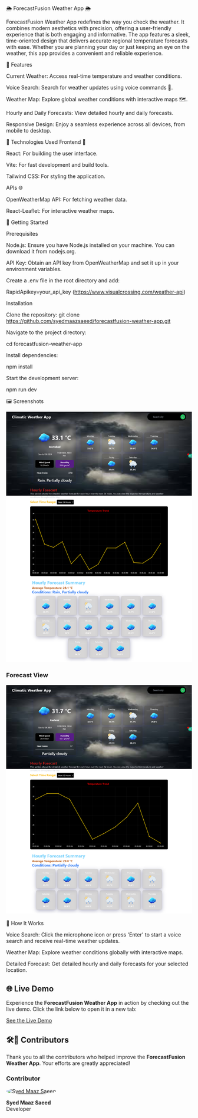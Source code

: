 🌦️ ForecastFusion Weather App 🌦️

 ForecastFusion Weather App redefines the way you check the weather. It combines modern aesthetics with precision, offering a user-friendly experience that is both engaging and informative. The app features a sleek, time-oriented design that delivers accurate regional temperature forecasts with ease. Whether you are planning your day or just keeping an eye on the weather, this app provides a convenient and reliable experience.


 🚀 Features
 
Current Weather: Access real-time temperature and weather conditions.

Voice Search: Search for weather updates using voice commands 🎤.

Weather Map: Explore global weather conditions with interactive maps 🗺️.

Hourly and Daily Forecasts: View detailed hourly and daily forecasts.

Responsive Design: Enjoy a seamless experience across all devices, from mobile to desktop.

🔧 Technologies Used
Frontend 🌈

React: For building the user interface.

Vite: For fast development and build tools.

Tailwind CSS: For styling the application.

APIs 🌐

OpenWeatherMap API: For fetching weather data.

React-Leaflet: For interactive weather maps.


🎯 Getting Started

Prerequisites

Node.js: Ensure you have Node.js installed on your machine. You can download it from nodejs.org.

API Key: Obtain an API key from OpenWeatherMap and set it up in your environment variables.

 Create a .env file in the root directory and add:

RapidApikey=your_api_key (https://www.visualcrossing.com/weather-api)

Installation

Clone the repository: git clone https://github.com/syedmaazsaeed/forecastfusion-weather-app.git

Navigate to the project directory:

cd forecastfusion-weather-app

Install dependencies:

npm install

Start the development server:

npm run dev


🖼️ Screenshots

![Homepage View](src/assets/Images/HomePageView.png)

### Forecast View
![Forecast View](src/assets/Images/SearchingView.png)


🤔 How It Works

Voice Search: Click the microphone icon or press 'Enter' to start a voice search and receive real-time weather updates.

Weather Map: Explore weather conditions globally with interactive maps.

Detailed Forecast: Get detailed hourly and daily forecasts for your selected location.

## 🌐 **Live Demo**

Experience the **ForecastFusion Weather App** in action by checking out the live demo. Click the link below to open it in a new tab:

<a href="https://forecastfusion-app.netlify.app/" target="_blank">See the Live Demo</a>


## 🛠️🌟 **Contributors**

Thank you to all the contributors who helped improve the **ForecastFusion Weather App**. Your efforts are greatly appreciated!

### **Contributor**

<a href="https://ibb.co/QfDTByP" target="_blank">
  <img src="https://i.ibb.co/QfDTByP/your-profile-image.jpg" alt="Syed Maaz Saeed" style="border-radius: 50%; width: 150px; height: 150px;"/>
</a>

**Syed Maaz Saeed**  
 Developer


